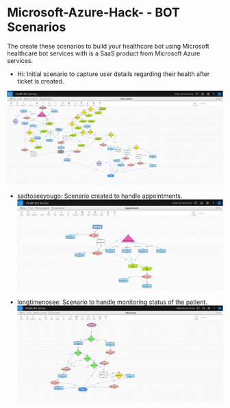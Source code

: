 # Microsoft-Azure-Hack- - BOT Scenarios

The create these scenarios to build your healthcare bot using Microsoft healthcare bot services with is a SaaS product from Microsoft Azure services.

- Hi: Initial scenario to capture user details regarding their health after ticket is created. 

![Image of Structure](https://github.com/sai-hack-2021/Microsoft-Azure-Hack/blob/master/Bot%20Scenarios/Hi-scenario-structure.png)

- sadtoseeyougo: Scenario created to handle appointments.
![Image of Structure](https://github.com/sai-hack-2021/Microsoft-Azure-Hack/blob/master/Bot%20Scenarios/Appointment-scenario.png)

- longtimenosee: Scenario to handle monitoring status of the patient.
![Image of Structure](https://github.com/sai-hack-2021/Microsoft-Azure-Hack/blob/master/Bot%20Scenarios/Monitoring-scenario.png)
